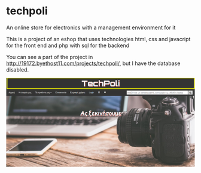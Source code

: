 # techpoli
An online store for electronics with a management environment for it

This is a project of an eshop that uses technologies html, css and javacript for the front end and php with sql for the backend

You can see a part of the project in http://19172.byethost11.com/projects/techpoli/, but I have the database disabled.
<!--- http://19172.byethost11.com/mysite/projects/virtual_eshop/Techpoli/ -->

![front page](https://github.com/Apostolos172/techpoli/blob/52d110bfab8fd0943bc27a41a345e06f49cdb793/screenshots/home%20top.png)

